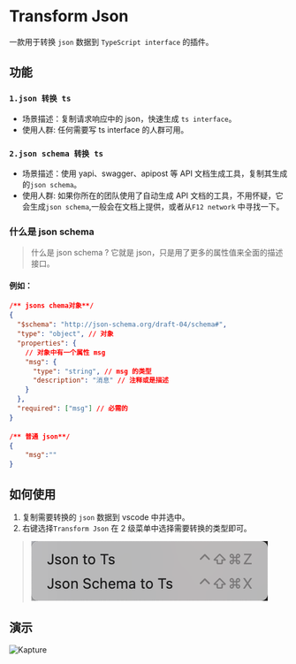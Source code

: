 # Transform Json

一款用于转换 `json` 数据到 `TypeScript interface` 的插件。

## 功能

### `1.json 转换 ts`

- 场景描述：复制请求响应中的 json，快速生成 `ts interface`。
- 使用人群: 任何需要写 ts interface 的人群可用。

### `2.json schema 转换 ts`

- 场景描述：使用 yapi、swagger、apipost 等 API 文档生成工具，复制其生成的`json schema`。
- 使用人群: 如果你所在的团队使用了自动生成 API 文档的工具，不用怀疑，它会生成`json schema`,一般会在文档上提供，或者从`F12 network` 中寻找一下。

### 什么是 json schema

> 什么是 json schema ? 它就是 json，只是用了更多的属性值来全面的描述接口。

#### 例如：

```json
/** jsons chema对象**/
{
  "$schema": "http://json-schema.org/draft-04/schema#",
  "type": "object", // 对象
  "properties": {
    // 对象中有一个属性 msg
    "msg": {
      "type": "string", // msg 的类型
      "description": "消息" // 注释或是描述
    }
  },
  "required": ["msg"] // 必需的
}

/** 普通 json**/
{
    "msg":""
}
```

## 如何使用

1. 复制需要转换的 `json` 数据到 vscode 中并选中。
2. 右键选择`Transform Json` 在 2 级菜单中选择需要转换的类型即可。

> ![Kapture](./assets/Snipaste.png)

## 演示

![Kapture](./assets/Kapture.gif)
